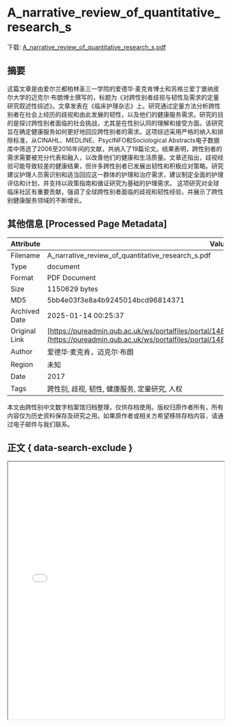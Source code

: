 # A_narrative_review_of_quantitative_research_s

<!-- tcd_download_link -->
下载: <a href="../A_narrative_review_of_quantitative_research_s.pdf" download>A_narrative_review_of_quantitative_research_s.pdf</a>
<!-- tcd_download_link_end -->

## 摘要

<!-- tcd_abstract -->
这篇文章是由爱尔兰都柏林圣三一学院的爱德华·麦克肯博士和苏格兰爱丁堡纳皮尔大学的迈克尔·布朗博士撰写的，标题为《对跨性别者歧视与韧性及需求的定量研究叙述性综述》。文章发表在《临床护理杂志》上。研究通过定量方法分析跨性别者在社会上经历的歧视和由此发展的韧性，以及他们的健康服务需求。研究的目的是探讨跨性别者面临的社会挑战，尤其是在性别认同的理解和接受方面。该研究旨在确定健康服务如何更好地回应跨性别者的需求。这项综述采用严格的纳入和排除标准，从CINAHL、MEDLINE、PsycINFO和Sociological Abstracts电子数据库中筛选了2006至2016年间的文献，共纳入了19篇论文。结果表明，跨性别者的需求需要被充分代表和融入，以改善他们的健康和生活质量。文章还指出，歧视经验可能导致较差的健康结果，但许多跨性别者已发展出韧性和积极应对策略。研究建议护理人员需识别和适当回应这一群体的护理和治疗需求，建议制定全面的护理评估和计划，并支持以政策指南和循证研究为基础的护理需求。
这项研究对全球临床社区有重要贡献，强调了全球跨性别者面临的歧视和韧性经验，并展示了跨性别健康服务领域的不断增长。

<!-- tcd_abstract_end -->

## 其他信息 [Processed Page Metadata]

| Attribute       | Value                                  |
|-----------------|----------------------------------------|
| Filename        | A_narrative_review_of_quantitative_research_s.pdf                             |
| Type            | document                                 |
| Format          | PDF Document                               |
| Size            | 1150629 bytes                           |
| MD5             | 5bb4e03f3e8a4b9245014bcd96814371                                  |
| Archived Date   | 2025-01-14 00:25:37                             |
| Original Link   | [https://pureadmin.qub.ac.uk/ws/portalfiles/portal/148006596/JCN_Trans_review_paper_June_2017.pdf](https://pureadmin.qub.ac.uk/ws/portalfiles/portal/148006596/JCN_Trans_review_paper_June_2017.pdf)                         |
| Author          | 爱德华·麦克肯，迈克尔·布朗                               |
| Region          | 未知                               |
| Date            | 2017                                 |
| Tags            | 跨性别, 歧视, 韧性, 健康服务, 定量研究, 人权                                 |

本文由跨性别中文数字档案馆归档整理，仅供存档使用。版权归原作者所有，所有内容仅为历史资料保存及研究之用。如果原作者或相关方希望移除存档内容，请通过电子邮件与我们联系。

## 正文 { data-search-exclude }

<!-- tcd_main_text -->
<iframe src="../A_narrative_review_of_quantitative_research_s.pdf" width="100%" height="600px">
    <p>无法显示PDF，请下载查看。</p>
</iframe>
<!-- tcd_main_text_end -->

